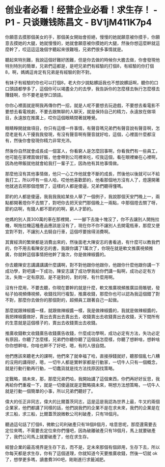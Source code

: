 # 创业者必看！经营企业必看！求生存！ - P1 - 只谈赚钱陈昌文 - BV1jM411K7p4

你願意去摸那個美女的手，那個美女開始會拒絕，慢慢的她就願意被你摸手，你願意去摸她的大腿，她就慢慢的，她就會願意被你摸她的大腿，然後你想這麼幹就這麼幹了，哎這這這幾個字聽起來很難哦，兄弟們很多事情就是。

聽起來特別難，我說這個好難好困難，但是你去做的時候你大膽去做，你會發現他特別特別的簡單，兄弟們這都是，是吧兄弟們有經驗的打個8，有經驗的你打個8，啊，媽媽這肯定有兄弟是有經驗的對不對。

有妹子有經驗的你也可以打個8，老大你少說點髒話我也不想說髒話啊，聽你的口口頭語都學多了，這個你可以竭盡全力的去學，我告訴你的怎麼樣去執行怎麼樣去賺錢啊，你不要老是學口頭語。

你你心裡面就是啊我再傳你們一招，就是人呢不要想去玩遊戲，不要想去看電影不要想去看電視劇，不要去跟無聊的人聊天，就是保持自己的精力，永遠放在做項目，永遠放在推廣上，哎你這個眼睛閉著就睡覺。

眼睛睜開就做項目，你只有這樣一件事情，有聲音嗎兄弟們有聲音說有聲音啊，怎麼老是有人干擾我我發現，有沒有聲音啊有聲音就好哈，這個，心裡面什麼都沒有，然後你會發現你精力非常充沛。

然後你自然就會成長成一個富人，你看窮人是怎麼回事啊，你看我們有一些員工，他可能在家裡面做好飯，他會帶到公司裡來吃，哎我這個，看在眼裡樂在心裡啊，因為他帶飯就他就會給我打一輩子工，因為他有其他事情做。

那麼他沒有其他事情做，他只一心工作他就會不斷的成長，然後他以後就可以不給我打工，所以哼有一些人哈，哎他他喜歡節約，他看那個地方沒有人了，燈還開著他就過去把那個燈關了，這樣的人都是傻逼，兄弟們聽得懂嗎。

節約的人都是傻逼，我我我我給某些人舉了一個例子，我說那個天安門晚上一，兩點都開著燈你不去關了，對吧你去把天安門那個晚上一兩點，中那個燈去關了呀，節約店啊，有錢人都不節約的啊，窮人才節約。

他媽的別人買300萬的車在那裡開，一一腳下去幾十塊沒了，你不去讓別人開拖拉機，啊拖拉機這種產品應該是沒有了，現在你不你不讓別人去開電瓶車，那麼又便宜對不對，不讓別人去騎自行車，這個哼要捨得消費啊。

其實經濟的繁榮都是消費出來的，然後面老大陳安志的書看過，有什麼可以教我們的，你不用去看陳安志的書，我跟你講了1萬次了，你現在就是軟文推廣視頻推廣，你就幹這個事情把他幹了幾次，你是做辣椒醬的。

你去聽陳安志講講講講什麼講啊，對不對他跟你他跟你，他跟你什麼他跟你講一下成功學，對吧講一下成功，陳安志講了成功學我給你們講一點啊，成功必定有方法，失敗一定有原因，是不是對的，對的呀，有什麼用啊。

沒有什麼用，不要去聽，你現在要幹的就是什麼，軟文推廣視頻推廣註冊賬號，發帖子拍視頻傳視頻，收錢找同行複製，推廣收錢，那麼你也可以認為我這個錯了對不對，那麼你去做你的那個對的，超頻員工跟著自己一起做。

那麼就跟辣椒醬一樣，就跟做辣椒醬一樣，我是做辣椒醬的，我就是做辣椒醬的，我把辣椒醬做好，賣出去賣出去賣出去，收錢賣出去收錢賣出去收錢，天下間所有的生意就是這個樣子的，賣出去收錢賣出去收錢。

推廣收錢軟文收錢廣告收錢廣告收錢，什麼成功學啊，成功必定有方法，失功必定有原因，你聽了怎麼樣，兄弟們你聽你聽了這個話怎麼樣，你聽了想幹啥，想幹啥你你想幹啥，你啥也幹不了好吧，嗯，有的人很自閉。

他們應該來聽老大的課啊，他們來了就幸福了哈，直接掙錢就好，聽那個亂七八糟的沒用的講得好，嗯，一切牛人都是實幹家都是行動家，一切牛人只有一個概念，就是行動行動再行動，一切蠢貨就是找方法找原因找策略。

定戰略，搞未來，那，那麼兄弟們哈，我開始講了這個東西，你們再好好反思，我再給你們重複一下，就是一切傻逼就是定戰略搞未來，啊想方法想策略，一切牛人就是行動一個簡單的小事，所以兄弟們聽好了。

偉大的任正非同志，偉大的比爾蓋茨同志，這是這是我認為世界上最，牛叉的兩個企業家，他們都講了同樣的話，他們說我們的企業不是在求未來，我們的企業是在求三船，求三船，比爾蓋茨說微軟公司利破產，只有18個月。

聽過這句話了打個6，微軟公司利破產只有18個8個月，啥意思呢，那麼還需要去定位來嗎，不需要去定位來你們懂吧，因為破離破產只有18個月，馬上就要破產了，我們公司馬上就要破產了，他在求生存。

經營企業的最高境界是生存下去，而不是，定未來那個有個卵用，生存下去，所以你每天都是求生存，你有了這個道理，你就知道今天要推廣收錢，然後一切就 ok 了，想學更多嗎，讀書費390吧，剛剛進行求籤減肥。

